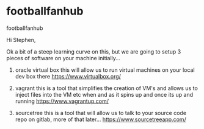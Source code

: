 # footballfanhub
footballfanhub


Hi Stephen,

Ok a bit of a steep learning curve on this, but we are going to setup 3 pieces of software on your machine initially...

1) oracle virtual box
this will allow us to run virtual machines on your local dev box there
https://www.virtualbox.org/

2) vagrant
this is a tool that simplifies the creation of VM's and allows us to inject files into the VM etc when and as it spins up and once its up and running
https://www.vagrantup.com/

3) sourcetree
this is a tool that will allow us to talk to your source code repo on gitlab, more of that later...
https://www.sourcetreeapp.com/

